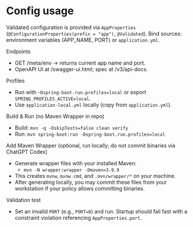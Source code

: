 # Config usage

Validated configuration is provided via `AppProperties` (`@ConfigurationProperties(prefix = "app")`, `@Validated`).
Bind sources: environment variables (APP_NAME, PORT) or `application.yml`.

Endpoints
- GET /meta/env → returns current app name and port.
- OpenAPI UI at /swagger-ui.html; spec at /v3/api-docs.

Profiles
- Run with `-Dspring-boot.run.profiles=local` or export `SPRING_PROFILES_ACTIVE=local`.
- Use `application-local.yml` locally (copy from `application.yml`).

Build & Run (no Maven Wrapper in repo)
- Build: `mvn -q -DskipTests=false clean verify`
- Run:   `mvn spring-boot:run -Dspring-boot.run.profiles=local`

Add Maven Wrapper (optional, run locally; do not commit binaries via ChatGPT Codex)
- Generate wrapper files with your installed Maven:
  - `mvn -N wrapper:wrapper -Dmaven=3.9.9`
- This creates `mvnw`, `mvnw.cmd`, and `.mvn/wrapper/*` on your machine.
- After generating locally, you may commit these files from your workstation if your policy allows committing binaries.

Validation test
- Set an invalid `PORT` (e.g., `PORT=0`) and run. Startup should fail fast with a constraint violation referencing `AppProperties.port`.

